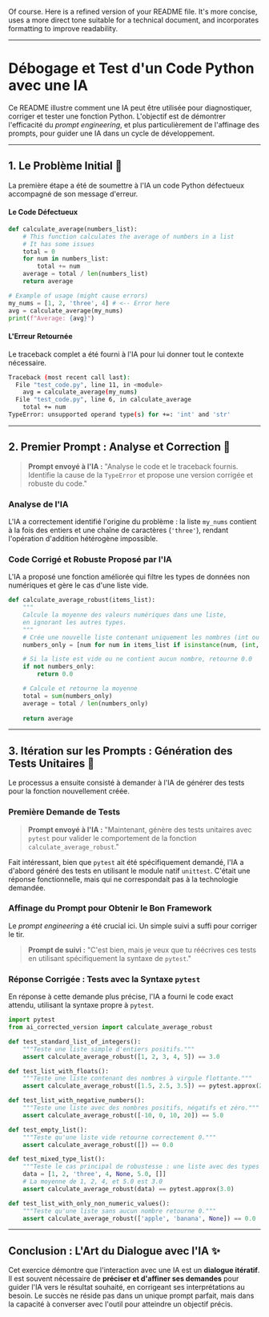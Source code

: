 Of course. Here is a refined version of your README file. It's more concise, uses a more direct tone suitable for a technical document, and incorporates formatting to improve readability.

***

# **Débogage et Test d'un Code Python avec une IA**

Ce README illustre comment une IA peut être utilisée pour diagnostiquer, corriger et tester une fonction Python. L'objectif est de démontrer l'efficacité du *prompt engineering*, et plus particulièrement de l'affinage des prompts, pour guider une IA dans un cycle de développement.

---

## **1. Le Problème Initial 🐛**

La première étape a été de soumettre à l'IA un code Python défectueux accompagné de son message d'erreur.

#### **Le Code Défectueux**

```python
def calculate_average(numbers_list):
    # This function calculates the average of numbers in a list
    # It has some issues
    total = 0
    for num in numbers_list:
        total += num
    average = total / len(numbers_list)
    return average

# Example of usage (might cause errors)
my_nums = [1, 2, 'three', 4] # <-- Error here
avg = calculate_average(my_nums)
print(f"Average: {avg}")
```

#### **L'Erreur Retournée**

Le traceback complet a été fourni à l'IA pour lui donner tout le contexte nécessaire.

```bash
Traceback (most recent call last):
  File "test_code.py", line 11, in <module>
    avg = calculate_average(my_nums)
  File "test_code.py", line 6, in calculate_average
    total += num
TypeError: unsupported operand type(s) for +=: 'int' and 'str'
```

---

## **2. Premier Prompt : Analyse et Correction 💬**

> **Prompt envoyé à l'IA :** "Analyse le code et le traceback fournis. Identifie la cause de la `TypeError` et propose une version corrigée et robuste du code."

### **Analyse de l'IA**

L'IA a correctement identifié l'origine du problème : la liste `my_nums` contient à la fois des entiers et une chaîne de caractères (`'three'`), rendant l'opération d'addition hétérogène impossible.

### **Code Corrigé et Robuste Proposé par l'IA**

L'IA a proposé une fonction améliorée qui filtre les types de données non numériques et gère le cas d'une liste vide.

```python
def calculate_average_robust(items_list):
    """
    Calcule la moyenne des valeurs numériques dans une liste,
    en ignorant les autres types.
    """
    # Crée une nouvelle liste contenant uniquement les nombres (int ou float)
    numbers_only = [num for num in items_list if isinstance(num, (int, float))]

    # Si la liste est vide ou ne contient aucun nombre, retourne 0.0
    if not numbers_only:
        return 0.0

    # Calcule et retourne la moyenne
    total = sum(numbers_only)
    average = total / len(numbers_only)
    
    return average
```

---

## **3. Itération sur les Prompts : Génération des Tests Unitaires 🧪**

Le processus a ensuite consisté à demander à l'IA de générer des tests pour la fonction nouvellement créée.

### **Première Demande de Tests**

> **Prompt envoyé à l'IA :** "Maintenant, génère des tests unitaires avec `pytest` pour valider le comportement de la fonction `calculate_average_robust`."

Fait intéressant, bien que `pytest` ait été spécifiquement demandé, l'IA a d'abord généré des tests en utilisant le module natif `unittest`. C'était une réponse fonctionnelle, mais qui ne correspondait pas à la technologie demandée.

### **Affinage du Prompt pour Obtenir le Bon Framework**

Le *prompt engineering* a été crucial ici. Un simple suivi a suffi pour corriger le tir.

> **Prompt de suivi :** "C'est bien, mais je veux que tu réécrives ces tests en utilisant spécifiquement la syntaxe de `pytest`."

### **Réponse Corrigée : Tests avec la Syntaxe `pytest`**

En réponse à cette demande plus précise, l'IA a fourni le code exact attendu, utilisant la syntaxe propre à `pytest`.

```python
import pytest
from ai_corrected_version import calculate_average_robust

def test_standard_list_of_integers():
    """Teste une liste simple d'entiers positifs."""
    assert calculate_average_robust([1, 2, 3, 4, 5]) == 3.0

def test_list_with_floats():
    """Teste une liste contenant des nombres à virgule flottante."""
    assert calculate_average_robust([1.5, 2.5, 3.5]) == pytest.approx(2.5)

def test_list_with_negative_numbers():
    """Teste une liste avec des nombres positifs, négatifs et zéro."""
    assert calculate_average_robust([-10, 0, 10, 20]) == 5.0

def test_empty_list():
    """Teste qu'une liste vide retourne correctement 0."""
    assert calculate_average_robust([]) == 0.0

def test_mixed_type_list():
    """Teste le cas principal de robustesse : une liste avec des types mixtes."""
    data = [1, 2, 'three', 4, None, 5.0, []]
    # La moyenne de 1, 2, 4, et 5.0 est 3.0
    assert calculate_average_robust(data) == pytest.approx(3.0)

def test_list_with_only_non_numeric_values():
    """Teste qu'une liste sans aucun nombre retourne 0."""
    assert calculate_average_robust(['apple', 'banana', None]) == 0.0
```

---

## **Conclusion : L'Art du Dialogue avec l'IA ✨**

Cet exercice démontre que l'interaction avec une IA est un **dialogue itératif**. Il est souvent nécessaire de **préciser et d'affiner ses demandes** pour guider l'IA vers le résultat souhaité, en corrigeant ses interprétations au besoin. Le succès ne réside pas dans un unique prompt parfait, mais dans la capacité à converser avec l'outil pour atteindre un objectif précis.